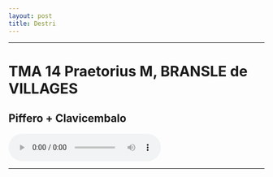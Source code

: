 ```yaml
---
layout: post
title: Destri
---
```

---   

# TMA 14 Praetorius M, BRANSLE de VILLAGES
Piffero + Clavicembalo    
---   

 <audio controls>
  <source src="/assets/recs/Bransle_de_Garage.mp3" type="audio/mpeg">
Your browser does not support the audio element.
</audio>

---   

